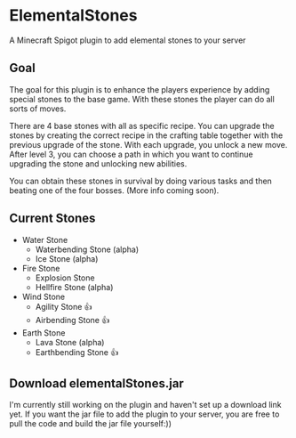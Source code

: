 # ElementalStones
A Minecraft Spigot plugin to add elemental stones to your server

## Goal
The goal for this plugin is to enhance the players experience by adding special stones to the base game.
With these stones the player can do all sorts of moves.

There are 4 base stones with all as specific recipe. You can upgrade the stones by creating the correct recipe in the crafting table together with the previous upgrade of the stone.
With each upgrade, you unlock a new move.
After level 3, you can choose a path in which you want to continue upgrading the stone and unlocking new abilities.

You can obtain these stones in survival by doing various tasks and then beating one of the four bosses. (More info coming soon).

## Current Stones
* Water Stone
    * Waterbending Stone (alpha)
    * Ice Stone (alpha)
* Fire Stone
    * Explosion Stone
    * Hellfire Stone (alpha)
* Wind Stone
    * Agility Stone 👍
    * Airbending Stone 👍
* Earth Stone
    * Lava Stone (alpha)  
    * Earthbending Stone 👍


## Download elementalStones.jar
I'm currently still working on the plugin and haven't set up a download link yet.
If you want the jar file to add the plugin to your server, you are free to pull the code and build the jar file yourself:))
